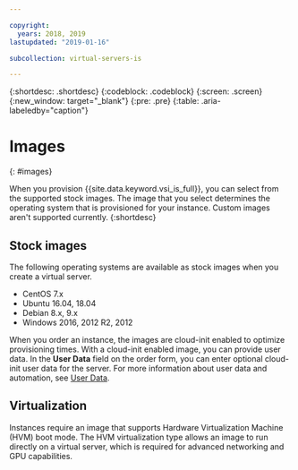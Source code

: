 ```yaml
---

copyright:
  years: 2018, 2019
lastupdated: "2019-01-16"

subcollection: virtual-servers-is

---
```


{:shortdesc: .shortdesc}
{:codeblock: .codeblock}
{:screen: .screen}
{:new_window: target="_blank"}
{:pre: .pre}
{:table: .aria-labeledby="caption"}


# Images
{: #images}

When you provision {{site.data.keyword.vsi_is_full}}, you can select from the supported stock images. The image that you select determines the operating system that is provisioned for your instance. Custom images aren't supported
currently.
{:shortdesc}

## Stock images
The following operating systems are available as stock images when you create a virtual server.
* CentOS 7.x
* Ubuntu 16.04, 18.04
* Debian 8.x, 9.x
* Windows 2016, 2012 R2, 2012

When you order an instance, the images are cloud-init enabled to optimize provisioning times. With a cloud-init enabled image, you can provide user data. In the **User Data** field on the order form, you can enter optional cloud-init user data for the server. For more information about user data and automation, see [User Data](/docs/vsi-is?topic=virtual-servers-is-user-data).

## Virtualization
Instances require an image that supports Hardware Virtualization Machine (HVM) boot mode. The HVM virtualization type allows an image to run directly on a virtual server, which is required for advanced networking and GPU capabilities.
